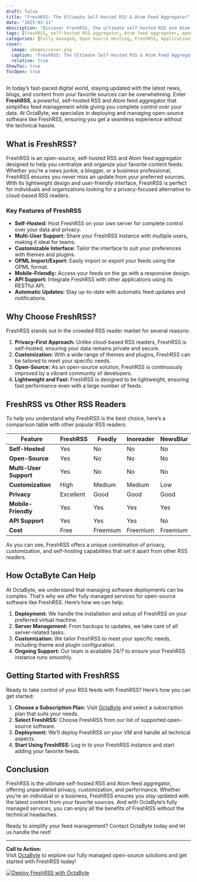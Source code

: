 ```yaml
---
draft: false
title: "FreshRSS: The Ultimate Self-Hosted RSS & Atom Feed Aggregator"
date: "2025-03-11"
description: "Discover FreshRSS, the ultimate self-hosted RSS and Atom feed aggregator. Learn how FreshRSS simplifies feed management, offers robust customization, and ensures privacy. Perfect for tech enthusiasts and businesses looking for a fully managed open-source solution."
tags: [FreshRSS, self-hosted RSS aggregator, Atom feed aggregator, open-source feed reader, FreshRSS vs other RSS readers, managed RSS solutions, OctaByte open-source services]
categories: [Fully managed, Open Source Hosting, FreshRSS, Applications, Others]
cover:
  image: images/cover.png
  caption: "FreshRSS: The Ultimate Self-Hosted RSS & Atom Feed Aggregator"
  relative: true
ShowToc: true
TocOpen: true
---
```



In today’s fast-paced digital world, staying updated with the latest news, blogs, and content from your favorite sources can be overwhelming. Enter **FreshRSS**, a powerful, self-hosted RSS and Atom feed aggregator that simplifies feed management while giving you complete control over your data. At OctaByte, we specialize in deploying and managing open-source software like FreshRSS, ensuring you get a seamless experience without the technical hassle.

## What is FreshRSS?

FreshRSS is an open-source, self-hosted RSS and Atom feed aggregator designed to help you centralize and organize your favorite content feeds. Whether you’re a news junkie, a blogger, or a business professional, FreshRSS ensures you never miss an update from your preferred sources. With its lightweight design and user-friendly interface, FreshRSS is perfect for individuals and organizations looking for a privacy-focused alternative to cloud-based RSS readers.

### Key Features of FreshRSS

- **Self-Hosted:** Host FreshRSS on your own server for complete control over your data and privacy.
- **Multi-User Support:** Share your FreshRSS instance with multiple users, making it ideal for teams.
- **Customizable Interface:** Tailor the interface to suit your preferences with themes and plugins.
- **OPML Import/Export:** Easily import or export your feeds using the OPML format.
- **Mobile-Friendly:** Access your feeds on the go with a responsive design.
- **API Support:** Integrate FreshRSS with other applications using its RESTful API.
- **Automatic Updates:** Stay up-to-date with automatic feed updates and notifications.

## Why Choose FreshRSS?

FreshRSS stands out in the crowded RSS reader market for several reasons:

1. **Privacy-First Approach:** Unlike cloud-based RSS readers, FreshRSS is self-hosted, ensuring your data remains private and secure.
2. **Customization:** With a wide range of themes and plugins, FreshRSS can be tailored to meet your specific needs.
3. **Open-Source:** As an open-source solution, FreshRSS is continuously improved by a vibrant community of developers.
4. **Lightweight and Fast:** FreshRSS is designed to be lightweight, ensuring fast performance even with a large number of feeds.

## FreshRSS vs Other RSS Readers

To help you understand why FreshRSS is the best choice, here’s a comparison table with other popular RSS readers:

| Feature                | FreshRSS          | Feedly           | Inoreader        | NewsBlur         |
|------------------------|-------------------|------------------|------------------|------------------|
| **Self-Hosted**        | Yes               | No               | No               | No               |
| **Open-Source**        | Yes               | No               | No               | No               |
| **Multi-User Support** | Yes               | No               | No               | No               |
| **Customization**      | High              | Medium           | Medium           | Low              |
| **Privacy**            | Excellent         | Good             | Good             | Good             |
| **Mobile-Friendly**    | Yes               | Yes              | Yes              | Yes              |
| **API Support**        | Yes               | Yes              | Yes              | No               |
| **Cost**               | Free              | Freemium         | Freemium         | Freemium         |

As you can see, FreshRSS offers a unique combination of privacy, customization, and self-hosting capabilities that set it apart from other RSS readers.

## How OctaByte Can Help

At OctaByte, we understand that managing software deployments can be complex. That’s why we offer fully managed services for open-source software like FreshRSS. Here’s how we can help:

1. **Deployment:** We handle the installation and setup of FreshRSS on your preferred virtual machine.
2. **Server Management:** From backups to updates, we take care of all server-related tasks.
3. **Customization:** We tailor FreshRSS to meet your specific needs, including theme and plugin configuration.
4. **Ongoing Support:** Our team is available 24/7 to ensure your FreshRSS instance runs smoothly.

## Getting Started with FreshRSS

Ready to take control of your RSS feeds with FreshRSS? Here’s how you can get started:

1. **Choose a Subscription Plan:** Visit [OctaByte](https://octabyte.io) and select a subscription plan that suits your needs.
2. **Select FreshRSS:** Choose FreshRSS from our list of supported open-source software.
3. **Deployment:** We’ll deploy FreshRSS on your VM and handle all technical aspects.
4. **Start Using FreshRSS:** Log in to your FreshRSS instance and start adding your favorite feeds.

## Conclusion

FreshRSS is the ultimate self-hosted RSS and Atom feed aggregator, offering unparalleled privacy, customization, and performance. Whether you’re an individual or a business, FreshRSS ensures you stay updated with the latest content from your favorite sources. And with OctaByte’s fully managed services, you can enjoy all the benefits of FreshRSS without the technical headaches.

Ready to simplify your feed management? Contact OctaByte today and let us handle the rest!

---

**Call to Action:**  
Visit [OctaByte](https://octabyte.io) to explore our fully managed open-source solutions and get started with FreshRSS today!

[![Deploy FreshRSS with OctaByte](/images/deploy-on-octabyte.png)](https://octabyte.io/fully-managed-open-source-services/applications/others/freshrss)